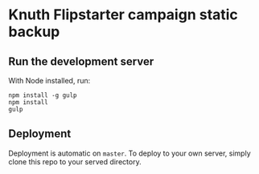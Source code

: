 # Knuth Flipstarter campaign static backup

## Run the development server

With Node installed, run:

```shell
npm install -g gulp
npm install
gulp
```

## Deployment

Deployment is automatic on `master`. To deploy to your own server, simply clone this repo to your served directory.
